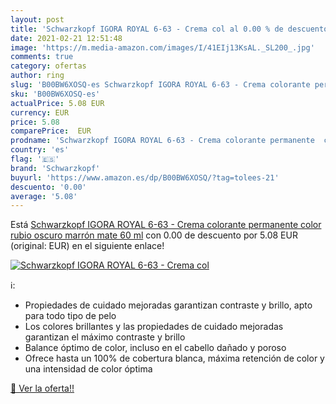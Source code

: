 ```yaml
---
layout: post
title: 'Schwarzkopf IGORA ROYAL 6-63 - Crema col al 0.00 % de descuento'
date: 2021-02-21 12:51:48
image: 'https://m.media-amazon.com/images/I/41EIj13KsAL._SL200_.jpg'
comments: true
category: ofertas
author: ring
slug: 'B00BW6XOSQ-es Schwarzkopf IGORA ROYAL 6-63 - Crema colorante permanente...'
sku: 'B00BW6XOSQ-es'
actualPrice: 5.08 EUR
currency: EUR
price: 5.08
comparePrice:  EUR
prodname: 'Schwarzkopf IGORA ROYAL 6-63 - Crema colorante permanente  color rubio oscuro marrón mate  60 ml'
country: 'es'
flag: '🇪🇸'
brand: 'Schwarzkopf'
buyurl: 'https://www.amazon.es/dp/B00BW6XOSQ/?tag=tolees-21'
descuento: '0.00'
average: '5.08'
---
```


Está [Schwarzkopf IGORA ROYAL 6-63 - Crema colorante permanente  color rubio oscuro marrón mate  60 ml](https://www.amazon.es/dp/B00BW6XOSQ/?tag=tolees-21) con 0.00 de descuento por 5.08 EUR (original:  EUR) en el siguiente enlace!

[![Schwarzkopf IGORA ROYAL 6-63 - Crema col](https://m.media-amazon.com/images/I/41EIj13KsAL._SL200_.jpg)](https://www.amazon.es/dp/B00BW6XOSQ/?tag=tolees-21)

ℹ️:

- Propiedades de cuidado mejoradas garantizan contraste y brillo, apto para todo tipo de pelo
- Los colores brillantes y las propiedades de cuidado mejoradas garantizan el máximo contraste y brillo
- Balance óptimo de color, incluso en el cabello dañado y poroso
- Ofrece hasta un 100% de cobertura blanca, máxima retención de color y una intensidad de color óptima

[🛒 Ver la oferta!!](https://www.amazon.es/dp/B00BW6XOSQ/?tag=tolees-21)
